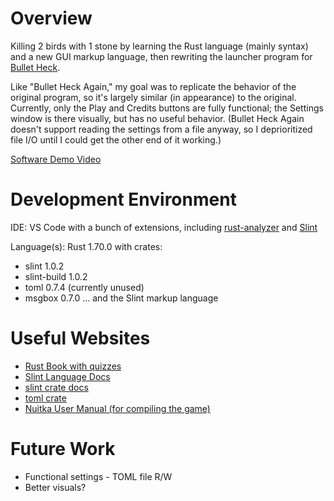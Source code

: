 # Overview

Killing 2 birds with 1 stone by learning the Rust language (mainly syntax) and a new GUI markup language, then rewriting the launcher program for [Bullet Heck](https://github.com/slaugaus/bullet-heck-again).

Like "Bullet Heck Again," my goal was to replicate the behavior of the original program, so it's largely similar (in appearance) to the original. Currently, only the Play and Credits buttons are fully functional; the Settings window is there visually, but has no useful behavior. (Bullet Heck Again doesn't support reading the settings from a file anyway, so I deprioritized file I/O until I could get the other end of it working.)

[Software Demo Video](https://youtu.be/dUTj8kmCuus)

# Development Environment

IDE: VS Code with a bunch of extensions, including  [rust-analyzer](https://marketplace.visualstudio.com/items?itemName=rust-lang.rust-analyzer) and [Slint](https://marketplace.visualstudio.com/items?itemName=Slint.slint)

Language(s): Rust 1.70.0 with crates:
* slint 1.0.2
* slint-build 1.0.2
* toml 0.7.4 (currently unused)
* msgbox 0.7.0
... and the Slint markup language

# Useful Websites

- [Rust Book with quizzes](https://rust-book.cs.brown.edu/)
- [Slint Language Docs]()
- [slint crate docs](https://slint-ui.com/releases/1.0.2/docs/rust/slint/)
- [toml crate](https://crates.io/crates/toml)
- [Nuitka User Manual (for compiling the game)](https://nuitka.net/doc/user-manual.html)

# Future Work

- Functional settings - TOML file R/W
- Better visuals?
